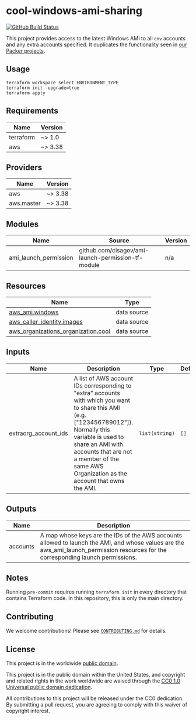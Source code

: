 # cool-windows-ami-sharing #

[![GitHub Build Status](https://github.com/cisagov/cool-windows-ami-sharing/workflows/build/badge.svg)](https://github.com/cisagov/cool-windows-ami-sharing/actions)

This project provides access to the latest Windows AMI to all `env` accounts
and any extra accounts specified. It duplicates the functionality seen in
[our Packer projects](https://github.com/cisagov/skeleton-packer/tree/develop/terraform-post-packer).

## Usage ##

```console
terraform workspace select ENVIRONMENT_TYPE
terraform init -upgrade=true
terraform apply
```

## Requirements ##

| Name | Version |
|------|---------|
| terraform | ~> 1.0 |
| aws | ~> 3.38 |

## Providers ##

| Name | Version |
|------|---------|
| aws | ~> 3.38 |
| aws.master | ~> 3.38 |

## Modules ##

| Name | Source | Version |
|------|--------|---------|
| ami\_launch\_permission | github.com/cisagov/ami-launch-permission-tf-module | n/a |

## Resources ##

| Name | Type |
|------|------|
| [aws_ami.windows](https://registry.terraform.io/providers/hashicorp/aws/latest/docs/data-sources/ami) | data source |
| [aws_caller_identity.images](https://registry.terraform.io/providers/hashicorp/aws/latest/docs/data-sources/caller_identity) | data source |
| [aws_organizations_organization.cool](https://registry.terraform.io/providers/hashicorp/aws/latest/docs/data-sources/organizations_organization) | data source |

## Inputs ##

| Name | Description | Type | Default | Required |
|------|-------------|------|---------|:--------:|
| extraorg\_account\_ids | A list of AWS account IDs corresponding to "extra" accounts with which you want to share this AMI (e.g. ["123456789012"]).  Normally this variable is used to share an AMI with accounts that are not a member of the same AWS Organization as the account that owns the AMI. | `list(string)` | `[]` | no |

## Outputs ##

| Name | Description |
|------|-------------|
| accounts | A map whose keys are the IDs of the AWS accounts allowed to launch the AMI, and whose values are the aws\_ami\_launch\_permission resources for the corresponding launch permissions. |

## Notes ##

Running `pre-commit` requires running `terraform init` in every directory that
contains Terraform code. In this repository, this is only the main directory.

## Contributing ##

We welcome contributions!  Please see [`CONTRIBUTING.md`](CONTRIBUTING.md) for
details.

## License ##

This project is in the worldwide [public domain](LICENSE).

This project is in the public domain within the United States, and
copyright and related rights in the work worldwide are waived through
the [CC0 1.0 Universal public domain
dedication](https://creativecommons.org/publicdomain/zero/1.0/).

All contributions to this project will be released under the CC0
dedication. By submitting a pull request, you are agreeing to comply
with this waiver of copyright interest.
